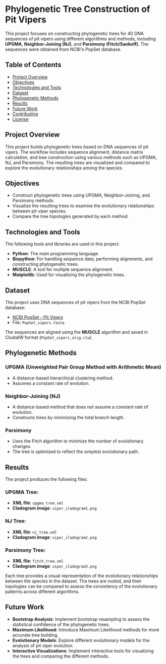 # Phylogenetic Tree Construction of Pit Vipers

This project focuses on constructing phylogenetic trees for 40 DNA sequences of pit vipers using different algorithms and methods, including **UPGMA**, **Neighbor-Joining (NJ)**, and **Parsimony (Fitch/Sankoff)**. The sequences were obtained from NCBI's PopSet database.

## Table of Contents
- [Project Overview](#project-overview)
- [Objectives](#objectives)
- [Technologies and Tools](#technologies-and-tools)
- [Dataset](#dataset)
- [Phylogenetic Methods](#phylogenetic-methods)
- [Results](#results)
- [Future Work](#future-work)
- [Contributing](#contributing)
- [License](#license)

## Project Overview
This project builds phylogenetic trees based on DNA sequences of pit vipers. The workflow includes sequence alignment, distance matrix calculation, and tree construction using various methods such as UPGMA, NJ, and Parsimony. The resulting trees are visualized and compared to explore the evolutionary relationships among the species.

## Objectives
- Construct phylogenetic trees using UPGMA, Neighbor-Joining, and Parsimony methods.
- Visualize the resulting trees to examine the evolutionary relationships between pit viper species.
- Compare the tree topologies generated by each method.

## Technologies and Tools
The following tools and libraries are used in this project:
- **Python**: The main programming language.
- **Biopython**: For handling sequence data, performing alignments, and constructing phylogenetic trees.
- **MUSCLE**: A tool for multiple sequence alignment.
- **Matplotlib**: Used for visualizing the phylogenetic trees.
  
## Dataset
The project uses DNA sequences of pit vipers from the NCBI PopSet database:
- [NCBI PopSet - Pit Vipers](https://www.ncbi.nlm.nih.gov/popset/1940952900)
- File: `PopSet_vipers.fasta`

The sequences are aligned using the **MUSCLE** algorithm and saved in ClustalW format (`PopSet_vipers_alig.clw`).

## Phylogenetic Methods

### UPGMA (Unweighted Pair Group Method with Arithmetic Mean)
- A distance-based hierarchical clustering method.
- Assumes a constant rate of evolution.

### Neighbor-Joining (NJ)
- A distance-based method that does not assume a constant rate of evolution.
- Constructs trees by minimizing the total branch length.

### Parsimony
- Uses the Fitch algorithm to minimize the number of evolutionary changes.
- The tree is optimized to reflect the simplest evolutionary path.

## Results
The project produces the following files:

### UPGMA Tree:
- **XML file**: `upgma_tree.xml`
- **Cladogram image**: `viper_cladogram1.png`

### NJ Tree:
- **XML file**: `nj_tree.xml`
- **Cladogram image**: `viper_cladogram2.png`

### Parsimony Tree:
- **XML file**: `fitch_tree.xml`
- **Cladogram image**: `viper_cladogram3.png`

Each tree provides a visual representation of the evolutionary relationships between the species in the dataset. The trees are rooted, and their topologies can be compared to assess the consistency of the evolutionary patterns across different algorithms.

## Future Work
- **Bootstrap Analysis**: Implement bootstrap resampling to assess the statistical confidence of the phylogenetic trees.
- **Maximum Likelihood**: Introduce Maximum Likelihood methods for more accurate tree building.
- **Evolutionary Models**: Explore different evolutionary models for the analysis of pit viper evolution.
- **Interactive Visualizations**: Implement interactive tools for visualizing the trees and comparing the different methods.